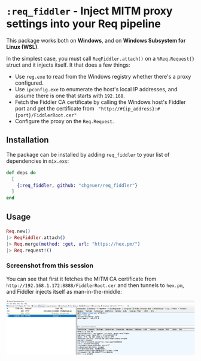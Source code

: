 # `:req_fiddler` - Inject MITM proxy settings into your Req pipeline

This package works both on **Windows**, and on **Windows Subsystem for Linux (WSL)**. 

In the simplest case, you must call `ReqFiddler.attach()` on a `%Req.Request{}` struct and it injects itself. It that does a few things:

- Use `reg.exe` to read from the Windows registry whether there's a proxy configured.
- Use `ipconfig.exe` to enumerate the host's local IP addresses, and assume there is one that starts with `192.168`.
- Fetch the Fiddler CA certificate by calling the Windows host's Fiddler port and get the certificate from ` "http://#{ip_address}:#{port}/FiddlerRoot.cer"`
- Configure the proxy on the `Req.Request`.

## Installation

The package can be installed by adding `req_fiddler` to your list of dependencies in `mix.exs`:

```elixir
def deps do
  [
    {:req_fiddler, github: "chgeuer/req_fiddler"}
  ]
end
```

## Usage

```elixir
Req.new()
|> ReqFiddler.attach()
|> Req.merge(method: :get, url: "https://hex.pm/")
|> Req.request!() 
```

### Screenshot from this session

You can see that first it fetches the MITM CA certificate from `http://192.168.1.172:8888/FiddlerRoot.cer` and then tunnels to `hex.pm`, and Fiddler injects itself as man-in-the-middle:

![](content/fiddler_screenshot.png)
